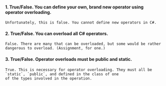 #### 1.	True/False. You can define your own, brand new operator using operator overloading.

	Unfortunately, this is false. You cannot define new operators in C#.

#### 2.	True/False. You can overload all C# operators.

	False. There are many that can be overloaded, but some would be rather dangerous to overload. (Assignment, for one.)
	
#### 3.	True/False. Operator overloads must be public and static.

	True. This is necessary for operator overloading. They must all be `static`, `public`, and defined in the class of one
	of the types involved in the operation.
